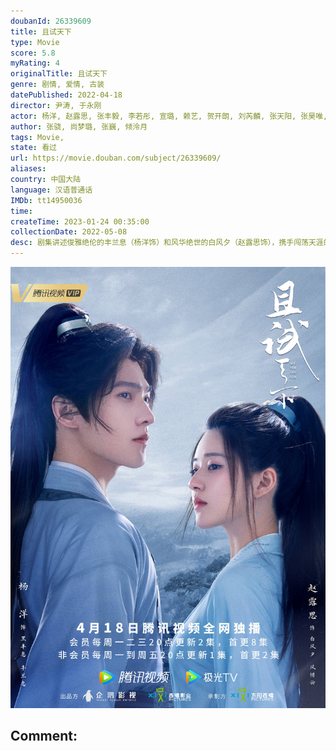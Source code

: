 ```yaml
---
doubanId: 26339609
title: 且试天下
type: Movie
score: 5.8
myRating: 4
originalTitle: 且试天下
genre: 剧情, 爱情, 古装
datePublished: 2022-04-18
director: 尹涛, 于永刚
actor: 杨洋, 赵露思, 张丰毅, 李若彤, 宣璐, 赖艺, 贺开朗, 刘芮麟, 张天阳, 张昊唯, 邢韵嘉, 李乾锋, 戴毅, 王德顺, 李九霖, 马跃, 岳跃利, 杜志国, 黑子, 王伯昭, 易大千, 霍青, 郑晓宁, 陈牧扬, 蒋恺, 宗峰岩, 芦展翔, 江柏萱, 卢勇, 马柏全, 温海波, 冯国强, 崔恩慈, 王九胜, 王岗, 张弓, 姜峰, 杨潇然, 赵岩松, 林雪飘, 牛志强, 何涌生, 王弘毅, 节冰, 徐凌晨, 张志伟, 刘旭, 王铂清, 陈秋果, 孔奇力, 王轩, 牟凯凯, 陈昱同, 樊驿宁, 艾米, 贺子, 周杰, 贺文潇, 赵昕, 戈凡, 傅铂涵
author: 张骁, 尚梦璐, 张巍, 倾泠月
tags: Movie, 
state: 看过
url: https://movie.douban.com/subject/26339609/
aliases: 
country: 中国大陆
language: 汉语普通话
IMDb: tt14950036
time: 
createTime: 2023-01-24 00:35:00
collectionDate: 2022-05-08
desc: 剧集讲述俊雅绝伦的丰兰息（杨洋饰）和风华绝世的白风夕（赵露思饰），携手闯荡天涯的爱情传奇。辗转十年，他们的爱情在鲜血中绽放，一场大战之后，黑丰息终于意识到了自己的真心，散尽自己修为救活了白风夕。
---
```


![image](assets/p2876100183.jpg)

Comment: 
---

